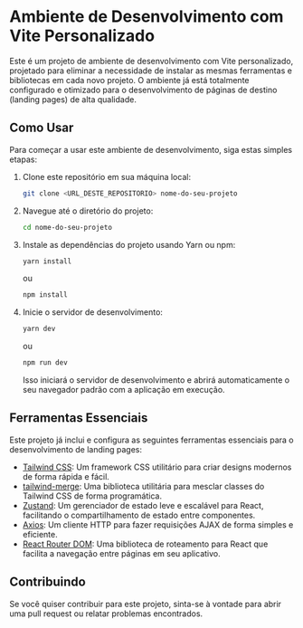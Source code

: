 # Ambiente de Desenvolvimento com Vite Personalizado

Este é um projeto de ambiente de desenvolvimento com Vite personalizado, projetado para eliminar a necessidade de instalar as mesmas ferramentas e bibliotecas em cada novo projeto. O ambiente já está totalmente configurado e otimizado para o desenvolvimento de páginas de destino (landing pages) de alta qualidade.

## Como Usar

Para começar a usar este ambiente de desenvolvimento, siga estas simples etapas:

1. Clone este repositório em sua máquina local:

    ```bash
   git clone <URL_DESTE_REPOSITORIO> nome-do-seu-projeto
    ```

2. Navegue até o diretório do projeto:

    ```bash
    cd nome-do-seu-projeto
    ```

3. Instale as dependências do projeto usando Yarn ou npm:

    ```bash
    yarn install
    ```

    ou

    ```bash
    npm install
    ```

4. Inicie o servidor de desenvolvimento:

    ```bash
    yarn dev
    ```

    ou

    ```bash
    npm run dev
    ```

    Isso iniciará o servidor de desenvolvimento e abrirá automaticamente o seu navegador padrão com a aplicação em execução.

## Ferramentas Essenciais

Este projeto já inclui e configura as seguintes ferramentas essenciais para o desenvolvimento de landing pages:


- [Tailwind CSS](https://tailwindcss.com/): Um framework CSS utilitário para criar designs modernos de forma rápida e fácil.
- [tailwind-merge](https://github.com/benface/tailwind-merge): Uma biblioteca utilitária para mesclar classes do Tailwind CSS de forma programática.
- [Zustand](https://github.com/pmndrs/zustand): Um gerenciador de estado leve e escalável para React, facilitando o compartilhamento de estado entre componentes.
- [Axios](https://axios-http.com/): Um cliente HTTP para fazer requisições AJAX de forma simples e eficiente.
- [React Router DOM](https://reactrouter.com/web/guides/quick-start): Uma biblioteca de roteamento para React que facilita a navegação entre páginas em seu aplicativo.

## Contribuindo

Se você quiser contribuir para este projeto, sinta-se à vontade para abrir uma pull request ou relatar problemas encontrados.
